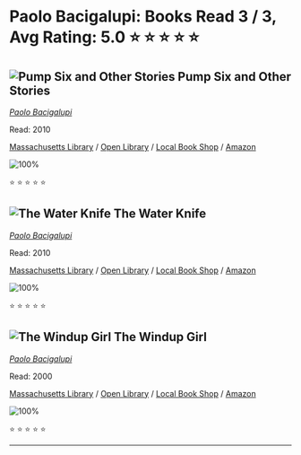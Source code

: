 # Paolo Bacigalupi:  Books Read 3 / 3, Avg Rating: 5.0 :star: :star: :star: :star: :star:

## ![Pump Six and Other Stories](https://covers.openlibrary.org/b/id/7247931-M.jpg) Pump Six and Other Stories
*[Paolo Bacigalupi](../authors/PaoloBacigalupi)*

Read: 2010

[Massachusetts Library](https://library.minlib.net/search/i=9781597801331) / [Open Library](https://openlibrary.org/isbn/9781597801331) / [Local Book Shop](https://bookshop.org/book/9781597801331) / [Amazon](https://amazon.com/dp/159780133X)

![100%](https://geps.dev/progress/100) 

:star: :star: :star: :star: :star:

## ![The Water Knife](https://covers.openlibrary.org/b/id/8148453-M.jpg) The Water Knife
*[Paolo Bacigalupi](../authors/PaoloBacigalupi)*

Read: 2010

[Massachusetts Library](https://library.minlib.net/search/i=9780356502120) / [Open Library](https://openlibrary.org/isbn/9780356502120) / [Local Book Shop](https://bookshop.org/book/9780356502120) / [Amazon](https://amazon.com/dp/1628996463)

![100%](https://geps.dev/progress/100) 

:star: :star: :star: :star: :star:

## ![The Windup Girl](https://covers.openlibrary.org/b/id/6463375-M.jpg) The Windup Girl
*[Paolo Bacigalupi](../authors/PaoloBacigalupi)*

Read: 2000

[Massachusetts Library](https://library.minlib.net/search/i=9784150118099) / [Open Library](https://openlibrary.org/isbn/9784150118099) / [Local Book Shop](https://bookshop.org/book/9784150118099) / [Amazon](https://amazon.com/dp/1511319909)

![100%](https://geps.dev/progress/100) 

:star: :star: :star: :star: :star:

---
